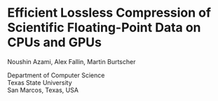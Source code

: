 # Efficient Lossless Compression of Scientific Floating-Point Data on CPUs and GPUs
Noushin Azami, Alex Fallin, Martin Burtscher


Department of Computer Science  
Texas State University  
San Marcos, Texas, USA
